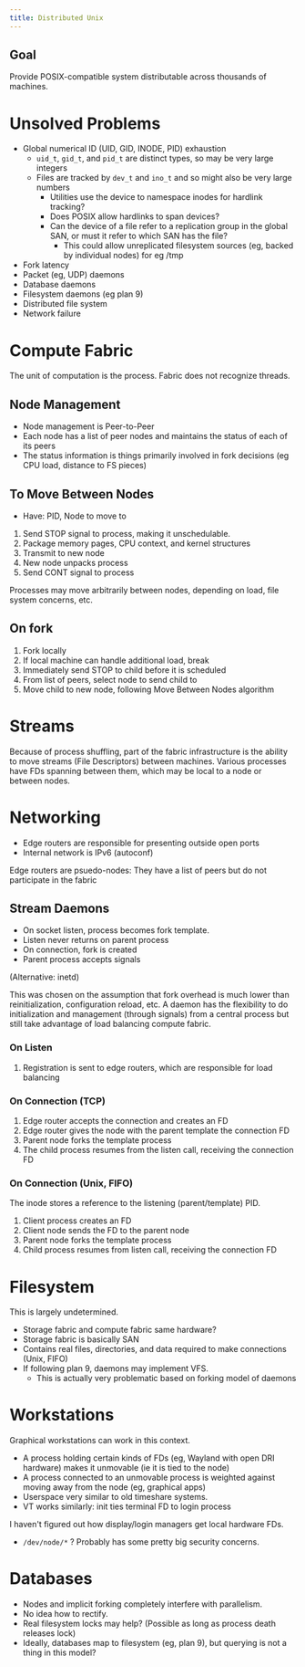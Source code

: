 ```yaml
---
title: Distributed Unix
---
```


Goal
----
Provide POSIX-compatible system distributable across thousands of machines.

Unsolved Problems
=================
* Global numerical ID (UID, GID, INODE, PID) exhaustion
  * `uid_t`, `gid_t`, and `pid_t` are distinct types, so may be very large integers
  * Files are tracked by `dev_t` and `ino_t` and so might also be very large numbers
    * Utilities use the device to namespace inodes for hardlink tracking?
    * Does POSIX allow hardlinks to span devices?
    * Can the device of a file refer to a replication group in the global SAN, or must it refer to which SAN has the file?
      * This could allow unreplicated filesystem sources (eg, backed by individual nodes) for eg /tmp
* Fork latency
* Packet (eg, UDP) daemons
* Database daemons
* Filesystem daemons (eg plan 9)
* Distributed file system
* Network failure

Compute Fabric
==============
The unit of computation is the process. Fabric does not recognize threads.

Node Management
---------------
* Node management is Peer-to-Peer
* Each node has a list of peer nodes and maintains the status of each of its peers
* The status information is things primarily involved in fork decisions (eg CPU load, distance to FS pieces)

To Move Between Nodes
---------------------
* Have: PID, Node to move to
1. Send STOP signal to process, making it unschedulable.
2. Package memory pages, CPU context, and kernel structures
3. Transmit to new node
4. New node unpacks process
5. Send CONT signal to process

Processes may move arbitrarily between nodes, depending on load, file system concerns, etc.

On fork
-------
1. Fork locally
2. If local machine can handle additional load, break
3. Immediately send STOP to child before it is scheduled
4. From list of peers, select node to send child to
5. Move child to new node, following Move Between Nodes algorithm

Streams
=======

Because of process shuffling, part of the fabric infrastructure is the ability to move streams (File Descriptors) between machines. Various processes have FDs spanning between them, which may be local to a node or between nodes.

Networking
==========
* Edge routers are responsible for presenting outside open ports
* Internal network is IPv6 (autoconf)

Edge routers are psuedo-nodes: They have a list of peers but do not participate in the fabric

Stream Daemons
--------------
* On socket listen, process becomes fork template.
* Listen never returns on parent process
* On connection, fork is created
* Parent process accepts signals

(Alternative: inetd)

This was chosen on the assumption that fork overhead is much lower than reinitialization, configuration reload, etc. A daemon has the flexibility to do initialization and management (through signals) from a central process but still take advantage of load balancing compute fabric.

### On Listen
1. Registration is sent to edge routers, which are responsible for load balancing

### On Connection (TCP)
1. Edge router accepts the connection and creates an FD
2. Edge router gives the node with the parent template the connection FD
3. Parent node forks the template process
4. The child process resumes from the listen call, receiving the connection FD

### On Connection (Unix, FIFO)
The inode stores a reference to the listening (parent/template) PID.

1. Client process creates an FD
2. Client node sends the FD to the parent node
3. Parent node forks the template process
4. Child process resumes from listen call, receiving the connection FD

Filesystem
==========
This is largely undetermined.

* Storage fabric and compute fabric same hardware?
* Storage fabric is basically SAN
* Contains real files, directories, and data required to make connections (Unix, FIFO)
* If following plan 9, daemons may implement VFS.
  * This is actually very problematic based on forking model of daemons

Workstations
============
Graphical workstations can work in this context.

* A process holding certain kinds of FDs (eg, Wayland with open DRI hardware) 
  makes it unmovable (ie it is tied to the node)
* A process connected to an unmovable process is weighted against moving away from the node (eg, graphical apps)
* Userspace very similar to old timeshare systems.
* VT works similarly: init ties terminal FD to login process

I haven't figured out how display/login managers get local hardware FDs.

* `/dev/node/*` ? Probably has some pretty big security concerns.

Databases
=========
* Nodes and implicit forking completely interfere with parallelism.
* No idea how to rectify.
* Real filesystem locks may help? (Possible as long as process death releases lock)
* Ideally, databases map to filesystem (eg, plan 9), but querying is not a thing in this model?
